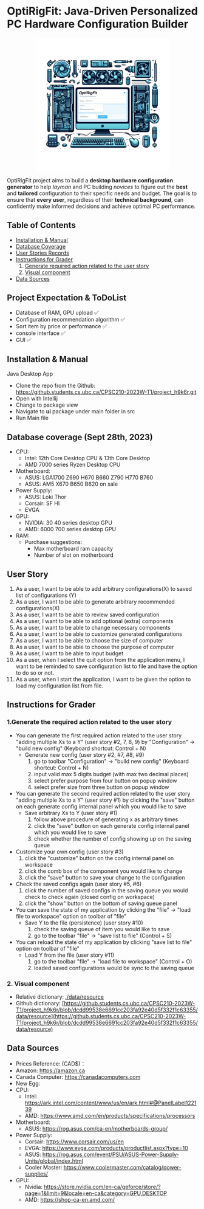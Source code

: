 # OptiRigFit: Java-Driven Personalized PC Hardware Configuration Builder

<p align="center">
  <img src="data/resource/AppImageResize.png" width="350" title="OptiRigFit®">
</p>

OptiRigFit project aims to build a **desktop hardware configuration generator** to help *layman* and PC building 
*novices* to figure out the **best** and **tailored** configuration to their specific needs and budget. The goal 
is to ensure that **every user**, regardless of their **technical background**, can confidently make informed decisions 
and achieve optimal PC performance. 


## Table of Contents
- [Installation & Manual](#installation--manual)
- [Database Coverage](#database-coverage-sept-28th-2023)
- [User Stories Records](#user-story)
- [Instructions for Grader](#instructions-for-grader)
  1. [Generate required action related to the user story](#1generate-the-required-action-related-to-the-user-story)
  2. [Visual component](#2-visual-component)
- [Data Sources](#data-sources)

## Project Expectation & ToDoList
- Database of RAM, GPU upload ✅
- Configuration recommendation algorithm ✅
- Sort item by price or performance ✅
- console interface ✅
- GUI ✅

## Installation & Manual
Java Desktop App
- Clone the repo from the Github: https://github.students.cs.ubc.ca/CPSC210-2023W-T1/project_h9k6r.git
- Open with Intellij
- Change to package view
- Navigate to **ui** package under main folder in src
- Run Main file

## Database coverage (Sept 28th, 2023)
- CPU:
  - Intel: 12th Core Desktop CPU & 13th Core Desktop
  - AMD 7000 series Ryzen Desktop CPU
- Motherboard:
  - ASUS: LGA1700 Z690 H670 B660 Z790 H770 B760
  - ASUS: AM5 X670 B650 B620 on sale
- Power Supply:
  - ASUS: Loki Thor
  - Corsair: SF HI
  - EVGA
- GPU:
  - NVIDIA: 30 40 series desktop GPU
  - AMD: 6000 700 series desktop GPU
- RAM:
  - Purchase suggestions:
    - Max motherboard ram capacity
    - Number of slot on motherboard


## User Story
1. As a user, I want to be able to add arbitrary configurations(X) to saved list of configurations (Y)
2. As a user, I want to be able to generate arbitrary recommended configurations(X)
3. As a user, I want to be able to review saved configuration
4. As a user, I want to be able to add optional (extra) components
5. As a user, I want to be able to change necessary components
6. As a user, I want to be able to customize generated configurations
7. As a user, I want to be able to choose the size of computer
8. As a user, I want to be able to choose the purpose of computer
9. As a user, I want to be able to input budget
10. As a user, when I select the quit option from the application menu, I want to be reminded to save configuration list to file and have the option to do so or not.
11. As a user, when I start the application, I want to be given the option to load my configuration list from file.

## Instructions for Grader

### 1.Generate the required action related to the user story
- You can generate the first required action related to the user story "adding multiple Xs to a Y" (user story #2, 7, 8, 9) by
  "Configuration" -> "build new config" (Keyboard shortcut: Control + N)
  - Generate new config (user story #2, #7, #8, #9)
    1. go to toolbar "Configuration" -> "build new config" (Keyboard shortcut: Control + N)
    2. input valid max 5 digits budget (with max two decimal places)
    3. select prefer purpose from four button on popup window
    4. select prefer size from three button on popup window
- You can generate the second required action related to the user story "adding multiple Xs to a Y" (user story #1) by
  clicking the "save" button on each generate config internal panel which you would like to save
  - Save arbitrary Xs to Y (user story #1)
    1. follow above procedure of generating x as arbitrary times
    2. click the "save" button on each generate config internal panel which you would like to save
    3. check whether the number of config showing up on the saving queue
- Customize your own config (user story #3)
  1. click the "customize" button on the config internal panel on workspace
  2. click the comb box of the component you would like to change
  3. click the "save" button to save your change to the configuration
- Check the saved configs again (user story #5, #6)
  1. click the number of saved configs in the saving queue you would check to check again (closed config on workspace)
  2. click the "show" button on the bottom of saving queue panel
- You can save the state of my application by clicking the "file" -> "load file to workspace" option on toolbar of "file"
  - Save Y to the file (persistence) (user story #10)
    1. check the saving queue of item you would like to save
    2. go to the toolbar "file" -> "save list to file" (Control + S)
- You can reload the state of my application by clicking "save list to file" option on toolbar of "file"
  - Load Y from the file (user story #11)
    1. go to the toolbar "file" -> "load file to workspace" (Control + O)
    2. loaded saved configurations would be sync to the saving queue
### 2. Visual component
- Relative dictionary: [./data/resource](./data/resource)
- Github dictionary: [https://github.students.cs.ubc.ca/CPSC210-2023W-T1/project_h9k6r/blob/dcdd99538e6691cc203fa92e40d5f332f1c63355/data/resource](https://github.students.cs.ubc.ca/CPSC210-2023W-T1/project_h9k6r/blob/dcdd99538e6691cc203fa92e40d5f332f1c63355/data/resource)

## Data Sources
- Prices Reference: (CAD$)：
- Amazon: https://amazon.ca 
- Canada Computer: https://canadacomputers.com
- New Egg: 
- CPU:
  - Intel: https://ark.intel.com/content/www/us/en/ark.html#@PanelLabel122139
  - AMD: https://www.amd.com/en/products/specifications/processors
- Motherboard:
  - ASUS: https://rog.asus.com/ca-en/motherboards-group/
- Power Supply:
  - Corsair: https://www.corsair.com/us/en
  - EVGA: https://www.evga.com/products/productlist.aspx?type=10
  - ASUS: https://rog.asus.com/event/PSU/ASUS-Power-Supply-Units/global/index.html
  - Cooler Master: https://www.coolermaster.com/catalog/power-supplies/
- GPU:
  - Nvidia: https://store.nvidia.com/en-ca/geforce/store/?page=1&limit=9&locale=en-ca&category=GPU,DESKTOP
  - AMD: https://shop-ca-en.amd.com/
